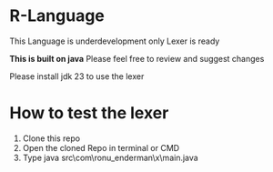 # R-Language

This Language is underdevelopment
only Lexer is ready

<b>This is built on java</b>
Please feel free to review and suggest changes

Please install jdk 23 to use the lexer

# How to test the lexer

1. Clone this repo
2. Open the cloned Repo in terminal or CMD
3. Type java src\com\ronu_enderman\x\main.java

